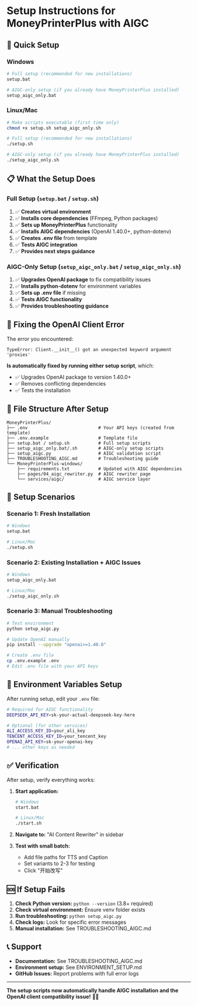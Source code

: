 # Setup Instructions for MoneyPrinterPlus with AIGC

## 🚀 Quick Setup

### Windows
```bash
# Full setup (recommended for new installations)
setup.bat

# AIGC-only setup (if you already have MoneyPrinterPlus installed)
setup_aigc_only.bat
```

### Linux/Mac
```bash
# Make scripts executable (first time only)
chmod +x setup.sh setup_aigc_only.sh

# Full setup (recommended for new installations)
./setup.sh

# AIGC-only setup (if you already have MoneyPrinterPlus installed)  
./setup_aigc_only.sh
```

## 📋 What the Setup Does

### Full Setup (`setup.bat` / `setup.sh`)
1. ✅ **Creates virtual environment**
2. ✅ **Installs core dependencies** (FFmpeg, Python packages)
3. ✅ **Sets up MoneyPrinterPlus** functionality
4. ✅ **Installs AIGC dependencies** (OpenAI 1.40.0+, python-dotenv)
5. ✅ **Creates .env file** from template
6. ✅ **Tests AIGC integration**
7. ✅ **Provides next steps guidance**

### AIGC-Only Setup (`setup_aigc_only.bat` / `setup_aigc_only.sh`)
1. ✅ **Upgrades OpenAI package** to fix compatibility issues
2. ✅ **Installs python-dotenv** for environment variables
3. ✅ **Sets up .env file** if missing
4. ✅ **Tests AIGC functionality**
5. ✅ **Provides troubleshooting guidance**

## 🔧 Fixing the OpenAI Client Error

The error you encountered:
```
TypeError: Client.__init__() got an unexpected keyword argument 'proxies'
```

**Is automatically fixed by running either setup script**, which:
- ✅ Upgrades OpenAI package to version 1.40.0+
- ✅ Removes conflicting dependencies
- ✅ Tests the installation

## 📁 File Structure After Setup

```
MoneyPrinterPlus/
├── .env                           # Your API keys (created from template)
├── .env.example                   # Template file
├── setup.bat / setup.sh           # Full setup scripts
├── setup_aigc_only.bat/.sh        # AIGC-only setup scripts
├── setup_aigc.py                  # AIGC validation script
├── TROUBLESHOOTING_AIGC.md        # Troubleshooting guide
└── MoneyPrinterPlus-windows/
    ├── requirements.txt           # Updated with AIGC dependencies
    ├── pages/04_aigc_rewriter.py  # AIGC rewriter page
    └── services/aigc/             # AIGC service layer
```

## 🎯 Setup Scenarios

### Scenario 1: Fresh Installation
```bash
# Windows
setup.bat

# Linux/Mac  
./setup.sh
```

### Scenario 2: Existing Installation + AIGC Issues
```bash
# Windows
setup_aigc_only.bat

# Linux/Mac
./setup_aigc_only.sh
```

### Scenario 3: Manual Troubleshooting
```bash
# Test environment
python setup_aigc.py

# Update OpenAI manually
pip install --upgrade "openai>=1.40.0"

# Create .env file
cp .env.example .env
# Edit .env file with your API keys
```

## 🔑 Environment Variables Setup

After running setup, edit your `.env` file:

```bash
# Required for AIGC functionality
DEEPSEEK_API_KEY=sk-your-actual-deepseek-key-here

# Optional (for other services)
ALI_ACCESS_KEY_ID=your_ali_key
TENCENT_ACCESS_KEY_ID=your_tencent_key
OPENAI_API_KEY=sk-your-openai-key
# ... other keys as needed
```

## ✅ Verification

After setup, verify everything works:

1. **Start application:**
   ```bash
   # Windows
   start.bat
   
   # Linux/Mac
   ./start.sh
   ```

2. **Navigate to:** "AI Content Rewriter" in sidebar

3. **Test with small batch:**
   - Add file paths for TTS and Caption
   - Set variants to 2-3 for testing
   - Click "开始改写"

## 🆘 If Setup Fails

1. **Check Python version:** `python --version` (3.8+ required)
2. **Check virtual environment:** Ensure venv folder exists
3. **Run troubleshooting:** `python setup_aigc.py`
4. **Check logs:** Look for specific error messages
5. **Manual installation:** See TROUBLESHOOTING_AIGC.md

## 📞 Support

- **Documentation:** See TROUBLESHOOTING_AIGC.md
- **Environment setup:** See ENVIRONMENT_SETUP.md  
- **GitHub Issues:** Report problems with full error logs

---

**The setup scripts now automatically handle AIGC installation and the OpenAI client compatibility issue!** 🎯✨
